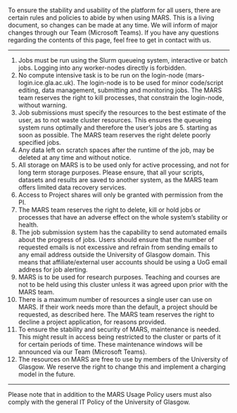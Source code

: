 To ensure the stability and usability of the platform for all users, there are certain rules and policies to abide by when using MARS. This is a living document, so changes can be made at any time. We will inform of major changes through our Team (Microsoft Teams). If you have any questions regarding the contents of this page, feel free to get in contact with us.

---

1. Jobs must be run using the Slurm queueing system, interactive or batch jobs. Logging into any worker-nodes directly is forbidden.
2. No compute intensive task is to be run on the login-node (mars-login.ice.gla.ac.uk). The login-node is to be used for minor code/script editing, data management, submitting and monitoring jobs. The MARS team reserves the right to kill processes, that constrain the login-node, without warning.
3. Job submissions must specify the resources to the best estimate of the user, as to not waste cluster resources. This ensures the queueing system runs optimally and therefore the user’s jobs are 5. starting as soon as possible. The MARS team reserves the right delete poorly specified jobs.
4. Any data left on scratch spaces after the runtime of the job, may be deleted at any time and without notice.
5. All storage on MARS is to be used only for active processing, and not for long term storage purposes. Please ensure, that all your scripts, datasets and results are saved to another system, as the MARS team offers limited data recovery services.
6. Access to Project shares will only be granted with permission from the PI.
7. The MARS team reserves the right to delete, kill or hold jobs or processes that have an adverse effect on the whole system’s stability or health.
8. The job submission system has the capability to send automated emails about the progress of jobs. Users should ensure that the number of requested emails is not excessive and refrain from sending emails to any email address outside the University of Glasgow domain. This means that affiliate/external user accounts should be using a UoG email address for job alerting.
9. MARS is to be used for research purposes. Teaching and courses are not to be held using this cluster unless it was agreed upon prior with the MARS team.
10. There is a maximum number of resources a single user can use on MARS. If their work needs more than the default, a project should be requested, as described here. The MARS team reserves the right to decline a project application, for reasons provided.
11. To ensure the stability and security of MARS, maintenance is needed. This might result in access being restricted to the cluster or parts of it for certain periods of time. These maintenance windows will be announced via our Team (Microsoft Teams).
12. The resources on MARS are free to use by members of the University of Glasgow. We reserve the right to change this and implement a charging model in the future.

---

Please note that in addition to the MARS Usage Policy users must also comply with the general IT Policy of the University of Glasgow.
